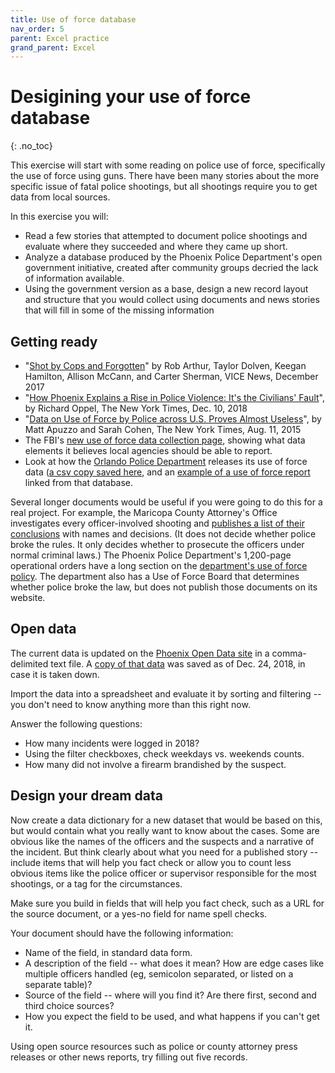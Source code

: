 ```yaml
---
title: Use of force database
nav_order: 5
parent: Excel practice
grand_parent: Excel
---
```


# Desigining your use of force database
{: .no_toc}

This exercise will start with some reading on police use of force, specifically the use of force using guns. There have been many stories about the more specific issue of fatal police shootings, but all shootings require you to get data from local sources.

In this exercise you will:

* Read a few stories that attempted to document police shootings and evaluate where they succeeded and where they came up short.
* Analyze  a database produced by the Phoenix Police Department's open government initiative, created after community groups decried the lack of information available.
* Using the government version as a base, design a new record layout and structure that you would collect using documents and news stories that will fill in some of the missing information


## Getting ready

* "[Shot by Cops and Forgotten](https://news.vice.com/en_us/article/xwvv3a/shot-by-cops)" by Rob Arthur, Taylor Dolven, Keegan Hamilton, Allison McCann, and Carter Sherman,  VICE News, December 2017
* "[How Phoenix Explains a Rise in Police Violence: It's the Civilians' Fault](https://www.nytimes.com/2018/12/10/us/phoenix-police-shootings.html)", by Richard Oppel, The New York Times, Dec. 10, 2018
* "[Data on Use of Force by Police across U.S. Proves Almost Useless](https://www.nytimes.com/2015/08/12/us/data-on-use-of-force-by-police-across-us-proves-almost-useless.html)", by Matt Apuzzo and Sarah Cohen, The New York Times, Aug. 11, 2015
* The FBI's [new use of force data collection page](https://www.fbi.gov/services/cjis/ucr/use-of-force), showing what data elements it believes local agencies should be able to report.
* Look at how the [Orlando Police Department](https://data.cityoforlando.net/Orlando-Police/OPD-Officer-Involved-Shootings/6kz6-6c7n/data)  releases its use of force data ([a csv copy saved here]({{site.baseurl}}/assets/data/csv/OPD_Officer-Involved_Shootings.csv), and an [example of a use of force report](https://www1.cityoforlando.net/opendatadocs/saoletters/17-075014.pdf) linked from that database.

Several longer documents would be useful if you were going to do this for a real project. For example, the Maricopa County Attorney's Office investigates every officer-involved shooting and [publishes a list of their conclusions](https://www.maricopacountyattorney.org/282/Use-of-Force-Callouts) with names and decisions. (It does not decide whether police broke the rules. It only decides whether to prosecute the officers under normal criminal laws.) The Phoenix Police Department's 1,200-page operational orders have a long section on the [department's use of force policy](https://www.phoenix.gov/policesite/Documents/operations_orders.pdf).  The department also has a Use of Force Board that determines whether police broke the law, but does not publish those documents on its website.

## Open data

The current data is updated on the [Phoenix Open Data site](https://www.phoenixopendata.com/dataset/officer-involved-shooting-incidents/resource/8f8c1739-b905-407f-9eb6-6b10db55b931) in a comma-delimited text file. A [copy of that data]({{site.baseurl}}/assets/data/csv/officer-involved-shooting-incidents_officer-involved-shooting-incidents-2017-forward_ois.csv) was saved as of Dec. 24, 2018, in case it is taken down.

Import the data into a spreadsheet and evaluate it by sorting and filtering -- you don't need to know anything more than this right now.

Answer the following questions:
* How many incidents were logged in 2018?
* Using the filter checkboxes, check weekdays vs. weekends counts.
* How many did not involve a firearm brandished by the suspect.

## Design your dream data

Now create a data dictionary for a new dataset that would be based on this, but would contain what you really want to know about the cases. Some are obvious like the names of the officers and the suspects and a narrative of the incident. But think clearly about what you need for a published story -- include items that will help you fact check or allow you to count less obvious items like the police officer or supervisor responsible for the most shootings, or a tag for the circumstances.

Make sure you build in fields that will help you fact check, such as a URL for the source document, or a yes-no field for name spell checks.

Your document should have the following information:

* Name of the field, in standard data form.
* A description of the field -- what does it mean? How are edge cases like multiple officers handled (eg, semicolon separated, or listed on a separate table)?
* Source of the field -- where will you find it? Are there first, second and third choice sources?
* How you expect the field to be used, and what happens if you can't get it.

Using open source resources such as police or county attorney press releases or other news reports, try filling out five records.
